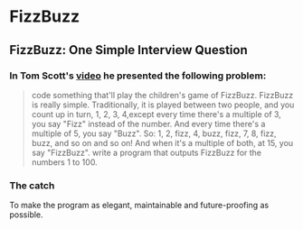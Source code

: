 # FizzBuzz

## FizzBuzz: One Simple Interview Question


### In Tom Scott's [video](https://www.youtube.com/watch?v=QPZ0pIK_wsc&ab_channel=TomScott) he presented the following problem:
>code something that'll play the children's game of FizzBuzz. FizzBuzz is really simple. Traditionally, it is played between two people, and you count up in turn, 1, 2, 3, 4,except every time there's a multiple of 3, you say "Fizz" instead of the number. And every time there's a multiple of 5, you say "Buzz".
So: 1, 2, fizz, 4, buzz, fizz, 7, 8, fizz, buzz, and so on and so on! And when it's a multiple of both, at 15, you say "FizzBuzz".
write a program that outputs FizzBuzz for the numbers 1 to 100.

### The catch
To make the program as elegant, maintainable and future-proofing as possible.
